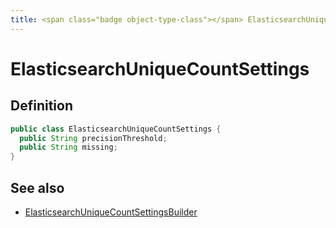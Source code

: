 ```yaml
---
title: <span class="badge object-type-class"></span> ElasticsearchUniqueCountSettings
---
```

# <span class="badge object-type-class"></span> ElasticsearchUniqueCountSettings

## Definition

```java
public class ElasticsearchUniqueCountSettings {
  public String precisionThreshold;
  public String missing;
}
```
## See also

 * <span class="badge builder"></span> [ElasticsearchUniqueCountSettingsBuilder](./builder-ElasticsearchUniqueCountSettingsBuilder.md)
